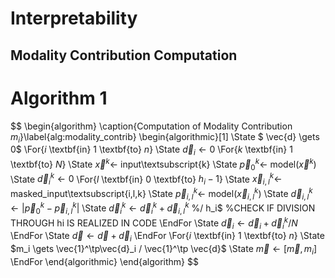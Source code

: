 # Interpretability

## Modality Contribution Computation

# Algorithm 1
$$
\begin{algorithm}
	\caption{Computation of Modality Contribution $m_i$}\label{alg:modality_contrib}
	\begin{algorithmic}[1]
		\State $ \vec{d} \gets 0$
		\For{$i$ \textbf{in} $1$ \textbf{to} $n$}
		\State $\vec{d}_i \gets 0$
		\For{$k$ \textbf{in} $1$ \textbf{to} $N$}
		\State $\vec{x}^k \gets$ input\textsubscript{k}
		\State $\vec{p}_0^k \gets$ model($\vec{x}^k$)
		\State $\vec{d}_i^k \gets 0$
		\For{$l$ \textbf{in} $0$ \textbf{to} $h_i-1$}
		\State $\vec{x}_{i,l}^k \gets$ masked\_input\textsubscript{i,l,k}
		\State $\vec{p}_{i,l}^k \gets$ model($\vec{x}_{i,l}^k$)
		\State $\vec{d}_{i,l}^k \gets \lvert\vec{p}_{0}^k-\vec{p}_{i,l}^k\rvert$
		\State $\vec{d}_i^k \gets \vec{d}_i^k + \vec{d}_{i,l}^k$ %/ h_i$   %CHECK IF DIVISION THROUGH hi IS REALIZED IN CODE
		\EndFor
		\State $\vec{d}_i \gets \vec{d}_i + \vec{d}_i^k / N$
		\EndFor
		\State $\vec{d} \gets \vec{d} + \vec{d}_i$
		\EndFor
		\For{$i$ \textbf{in} $1$ \textbf{to} $n$}
		\State $m_i \gets \vec{1}^\tp\vec{d}_i / \vec{1}^\tp \vec{d}$
		\State $\vec{m} \gets [\vec{m},m_i]$
		\EndFor
	\end{algorithmic}
\end{algorithm}
$$
